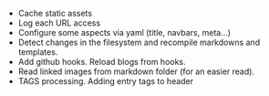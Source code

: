 * Cache static assets
* Log each URL access 
* Configure some aspects via yaml (title, navbars, meta...)
* Detect changes in the filesystem and recompile markdowns and templates.
* Add github hooks. Reload blogs from hooks.
* Read linked images from markdown folder (for an easier read).
* TAGS processing. Adding entry tags to header
